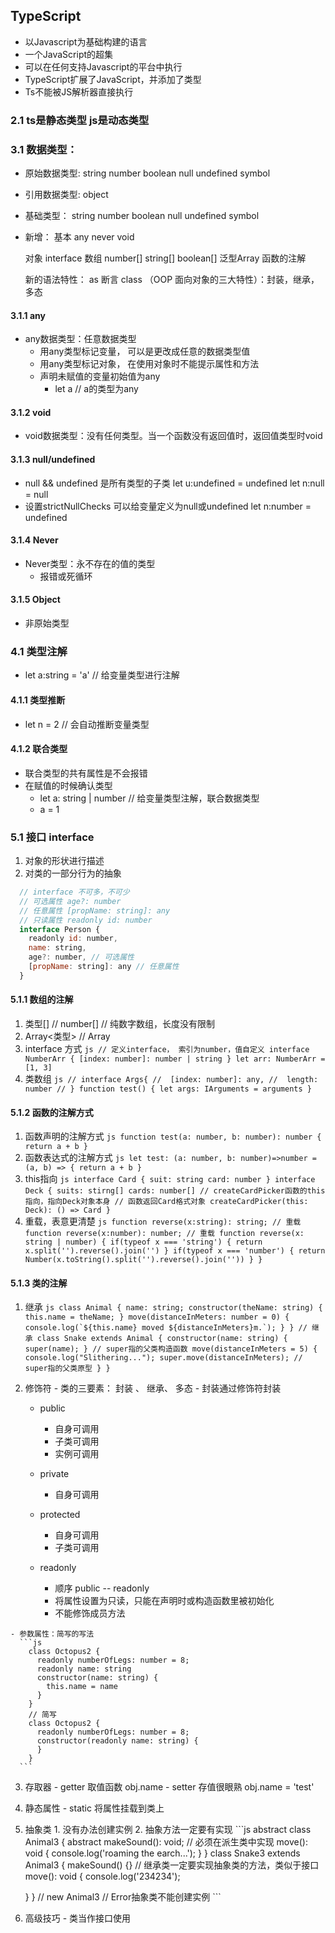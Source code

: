 ## TypeScript
  - 以Javascript为基础构建的语言
  - 一个JavaScript的超集
  - 可以在任何支持Javascript的平台中执行
  - TypeScript扩展了JavaScript，并添加了类型
  - Ts不能被JS解析器直接执行

### 2.1 ts是静态类型 js是动态类型
### 3.1 数据类型：
  - 原始数据类型: string number boolean null undefined symbol
  - 引用数据类型: object


  - 基础类型： string number boolean null undefined symbol
  - 新增：
    基本 any never void
    
    对象 interface
    数组 number[] string[] boolean[] 泛型Array<number>
    函数的注解

    新的语法特性：
      as 断言
      class （OOP 面向对象的三大特性）：封装，继承，多态

#### 3.1.1 any
  - any数据类型：任意数据类型
    - 用any类型标记变量， 可以是更改成任意的数据类型值
    - 用any类型标记对象， 在使用对象时不能提示属性和方法
    - 声明未赋值的变量初始值为any
      - let a // a的类型为any

#### 3.1.2 void
  - void数据类型：没有任何类型。当一个函数没有返回值时，返回值类型时void

#### 3.1.3 null/undefined
  - null && undefined 是所有类型的子类
    let u:undefined = undefined
    let n:null = null
  - 设置strictNullChecks 可以给变量定义为null或undefined
    let n:number = undefined

#### 3.1.4 Never
  - Never类型：永不存在的值的类型
    - 报错或死循环

#### 3.1.5 Object
  - 非原始类型


### 4.1 类型注解
  - let a:string = 'a' // 给变量类型进行注解
#### 4.1.1 类型推断
  - let n = 2 // 会自动推断变量类型
#### 4.1.2 联合类型
  - 联合类型的共有属性是不会报错
  - 在赋值的时候确认类型
    - let a: string | number // 给变量类型注解，联合数据类型
    - a = 1


### 5.1 接口 interface
  1. 对象的形状进行描述
  2. 对类的一部分行为的抽象

```js
  // interface 不可多，不可少
  // 可选属性 age?: number
  // 任意属性 [propName: string]: any
  // 只读属性 readonly id: number
  interface Person {
    readonly id: number,
    name: string,
    age?: number, // 可选属性
    [propName: string]: any // 任意属性
  }
```

#### 5.1.1 数组的注解
  1. 类型[]      // number[] // 纯数字数组，长度没有限制
  2. Array<类型> // Array<number>
  3. interface 方式
    ```js
    // 定义interface， 索引为number，值自定义
    interface NumberArr {
      [index: number]: number | string
    }
    let arr: NumberArr = [1, 3]
    ```
  4. 类数组
    ```js
    // interface Args{
    //  [index: number]: any,
    //  length: number
    // }
    function test() {
      let args: IArguments = arguments
    }
    ```
#### 5.1.2 函数的注解方式
  1. 函数声明的注解方式
    ```js
    function test(a: number, b: number): number {
      return a + b
    }
    ```
  2. 函数表达式的注解方式
    ```js
    let test: (a: number, b: number)=>number = (a, b) => {
      return a + b
    }
    ```
  3. this指向
    ```js
    interface Card {
      suit: string
      card: number
    }
    interface Deck {
      suits: stirng[]
      cards: number[]
      // createCardPicker函数的this指向，指向Deck对象本身
      // 函数返回Card格式对象
      createCardPicker(this: Deck): () => Card
    }
    ```
  4. 重载，表意更清楚
    ```js
    function reverse(x:string): string; // 重载
    function reverse(x:number): number; // 重载
    function reverse(x: string | number) {
      if(typeof x === 'string') {
        return x.split('').reverse().join('')
      }
      if(typeof x === 'number') {
        return Number(x.toString().split('').reverse().join(''))
      }
    }
    ```

#### 5.1.3 类的注解
  1. 继承
    ```js
    class Animal {
      name: string;
      constructor(theName: string) { this.name = theName; }
      move(distanceInMeters: number = 0) {
          console.log(`${this.name} moved ${distanceInMeters}m.`);
      }
    }
    // 继承
    class Snake extends Animal {
      constructor(name: string) { super(name); } // super指的父类构造函数
      move(distanceInMeters = 5) {
          console.log("Slithering...");
          super.move(distanceInMeters); // super指的父类原型
      }
    }
    ```
  
  2. 修饰符
    - 类的三要素： 封装 、 继承、 多态
    - 封装通过修饰符封装
      - public
        + 自身可调用
        + 子类可调用
        + 实例可调用

      - private
        + 自身可调用

      - protected
        + 自身可调用
        + 子类可调用

      - readonly
        + 顺序 public -- readonly
        + 将属性设置为只读，只能在声明时或构造函数里被初始化
        + 不能修饰成员方法
      
    - 参数属性：简写的写法
      ```js
        class Octopus2 {
          readonly numberOfLegs: number = 8;
          readonly name: string
          constructor(name: string) {
            this.name = name
          }
        }
        // 简写
        class Octopus2 {
          readonly numberOfLegs: number = 8;
          constructor(readonly name: string) {
          }
        }
      ```
  
  3. 存取器
    - getter 取值函数 obj.name
    - setter 存值很眼熟 obj.name = 'test'

  4. 静态属性
    - static  将属性挂载到类上

  5. 抽象类
    1. 没有办法创建实例
    2. 抽象方法一定要有实现
    ```js
      abstract class Animal3 {
        abstract makeSound(): void; // 必须在派生类中实现
        move(): void {
            console.log('roaming the earch...');
        }
      }
      class Snake3 extends Animal3 {
        makeSound() {} // 继承类一定要实现抽象类的方法，类似于接口
        move(): void {
          console.log('234234');
          
        }
      }
      // new Animal3 // Error抽象类不能创建实例
    ```
  
  6. 高级技巧
    - 类当作接口使用





